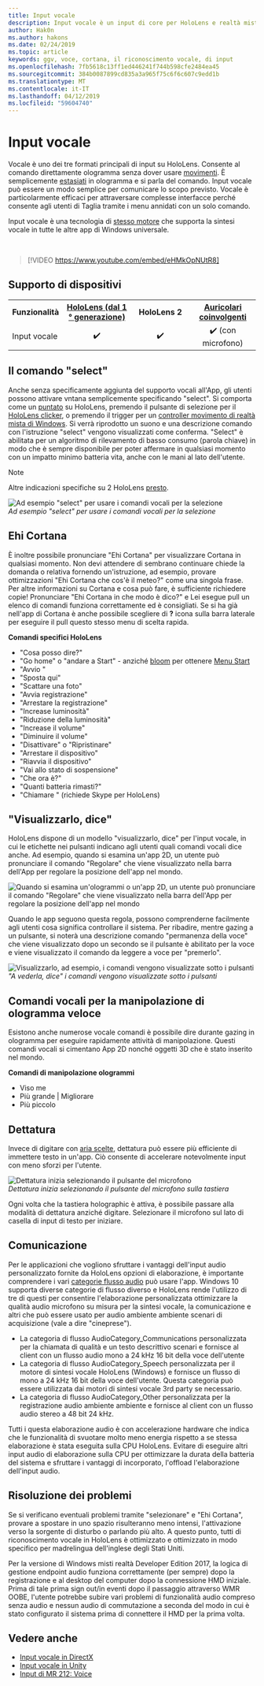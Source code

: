 ```yaml
---
title: Input vocale
description: Input vocale è un input di core per HoloLens e realtà mista di Windows auricolari coinvolgente e concreto. Vocale è utilizzabile per i comandi, dettatura, Cortana e altro ancora.
author: Hak0n
ms.author: hakons
ms.date: 02/24/2019
ms.topic: article
keywords: ggv, voce, cortana, il riconoscimento vocale, di input
ms.openlocfilehash: 7fb5618c13ff1ed446241f744b598cfe2484ea45
ms.sourcegitcommit: 384b0087899cd835a3a965f75c6f6c607c9edd1b
ms.translationtype: MT
ms.contentlocale: it-IT
ms.lasthandoff: 04/12/2019
ms.locfileid: "59604740"
---
```

# <a name="voice-input"></a>Input vocale

Vocale è uno dei tre formati principali di input su HoloLens. Consente al comando direttamente ologramma senza dover usare [movimenti](gestures.md). È semplicemente [estasiati](gaze.md) in ologramma e si parla del comando. Input vocale può essere un modo semplice per comunicare lo scopo previsto. Vocale è particolarmente efficaci per attraversare complesse interfacce perché consente agli utenti di Taglia tramite i menu annidati con un solo comando.

Input vocale è una tecnologia di [stesso motore](https://msdn.microsoft.com/library/windows/apps/mt185615.aspx) che supporta la sintesi vocale in tutte le altre app di Windows universale.

<br>

>[!VIDEO https://www.youtube.com/embed/eHMkOpNUtR8]

## <a name="device-support"></a>Supporto di dispositivi

<table>
<tr>
<th>Funzionalità</th><th style="width:150px"> <a href="hololens-hardware-details.md">HoloLens (dal 1 ° generazione)</a></th><th style="width:150px">HoloLens 2</th><th style="width:150px"><a href="immersive-headset-hardware-details.md">Auricolari coinvolgenti</a></th>
</tr><tr>
<td> Input vocale</td><td style="text-align: center;"> ✔️</td><td style="text-align: center;"> ✔️</td><td style="text-align: center;"> ✔️ (con microfono)</td>
</tr>
</table>

## <a name="the-select-command"></a>Il comando "select"

Anche senza specificamente aggiunta del supporto vocali all'App, gli utenti possono attivare vntana semplicemente specificando "select". Si comporta come un [puntato](gestures.md#air-tap) su HoloLens, premendo il pulsante di selezione per il [HoloLens clicker](hardware-accessories.md#hololens-clicker), o premendo il trigger per un [controller movimento di realtà mista di Windows](motion-controllers.md). Si verrà riprodotto un suono e una descrizione comando con l'istruzione "select" vengono visualizzati come conferma. "Select" è abilitata per un algoritmo di rilevamento di basso consumo (parola chiave) in modo che è sempre disponibile per poter affermare in qualsiasi momento con un impatto minimo batteria vita, anche con le mani al lato dell'utente.

> [!NOTE]
> Altre indicazioni specifiche su 2 HoloLens [presto](index.md#news-and-notes).

![Ad esempio "select" per usare i comandi vocali per la selezione](images/kma-voice-select-00170-800px.png)<br>
*Ad esempio "select" per usare i comandi vocali per la selezione*

## <a name="hey-cortana"></a>Ehi Cortana

È inoltre possibile pronunciare "Ehi Cortana" per visualizzare Cortana in qualsiasi momento. Non devi attendere di sembrano continuare chiede la domanda o relativa fornendo un'istruzione, ad esempio, provare ottimizzazioni "Ehi Cortana che cos'è il meteo?" come una singola frase. Per altre informazioni su Cortana e cosa può fare, è sufficiente richiedere copie! Pronunciare "Ehi Cortana in che modo è dico?" e Lei esegue pull un elenco di comandi funziona correttamente ed è consigliati. Se si ha già nell'app di Cortana è anche possibile scegliere di **?** icona sulla barra laterale per eseguire il pull questo stesso menu di scelta rapida.

**Comandi specifici HoloLens**
* "Cosa posso dire?"
* "Go home" o "andare a Start" - anziché [bloom](gestures.md#bloom) per ottenere [Menu Start](navigating-the-windows-mixed-reality-home.md#start-menu)
* "Avvio <app>"
* "Sposta <app> qui"
* "Scattare una foto"
* "Avvia registrazione"
* "Arrestare la registrazione"
* "Increase luminosità"
* "Riduzione della luminosità"
* "Increase il volume"
* "Diminuire il volume"
* "Disattivare" o "Ripristinare"
* "Arrestare il dispositivo"
* "Riavvia il dispositivo"
* "Vai allo stato di sospensione"
* "Che ora è?"
* "Quanti batteria rimasti?"
* "Chiamare <contact>" (richiede Skype per HoloLens)

## <a name="see-it-say-it"></a>"Visualizzarlo, dice"

HoloLens dispone di un modello "visualizzarlo, dice" per l'input vocale, in cui le etichette nei pulsanti indicano agli utenti quali comandi vocali dice anche. Ad esempio, quando si esamina un'app 2D, un utente può pronunciare il comando "Regolare" che viene visualizzato nella barra dell'App per regolare la posizione dell'app nel mondo.

![Quando si esamina un'ologrammi o un'app 2D, un utente può pronunciare il comando "Regolare" che viene visualizzato nella barra dell'App per regolare la posizione dell'app nel mondo](images/microphone-600px.png)

Quando le app seguono questa regola, possono comprenderne facilmente agli utenti cosa significa controllare il sistema. Per ribadire, mentre gazing a un pulsante, si noterà una descrizione comando "permanenza della voce" che viene visualizzato dopo un secondo se il pulsante è abilitato per la voce e viene visualizzato il comando da leggere a voce per "premerlo".

![Visualizzarlo, ad esempio, i comandi vengono visualizzate sotto i pulsanti](images/voice-seeitsayit-600px.png)<br>
*"A vederla, dice" i comandi vengono visualizzate sotto i pulsanti*

## <a name="voice-commands-for-fast-hologram-manipulation"></a>Comandi vocali per la manipolazione di ologramma veloce

Esistono anche numerose vocale comandi è possibile dire durante gazing in ologramma per eseguire rapidamente attività di manipolazione. Questi comandi vocali si cimentano App 2D nonché oggetti 3D che è stato inserito nel mondo.

**Comandi di manipolazione ologrammi**
* Viso me
* Più grande | Migliorare
* Più piccolo

## <a name="dictation"></a>Dettatura

Invece di digitare con [aria scelte](gestures.md#air-tap), dettatura può essere più efficiente di immettere testo in un'app. Ciò consente di accelerare notevolmente input con meno sforzi per l'utente.

![Dettatura inizia selezionando il pulsante del microfono](images/micbuttonfordictation.png)<br>
*Dettatura inizia selezionando il pulsante del microfono sulla tastiera*

Ogni volta che la tastiera holographic è attiva, è possibile passare alla modalità di dettatura anziché digitare. Selezionare il microfono sul lato di casella di input di testo per iniziare.

## <a name="communication"></a>Comunicazione

Per le applicazioni che vogliono sfruttare i vantaggi dell'input audio personalizzato fornite da HoloLens opzioni di elaborazione, è importante comprendere i vari [categorie flusso audio](https://msdn.microsoft.com/library/windows/desktop/hh404178(v=vs.85).aspx) può usare l'app. Windows 10 supporta diverse categorie di flusso diverso e HoloLens rende l'utilizzo di tre di questi per consentire l'elaborazione personalizzata ottimizzare la qualità audio microfono su misura per la sintesi vocale, la comunicazione e altri che può essere usato per audio ambiente ambiente scenari di acquisizione (vale a dire "cineprese").
* La categoria di flusso AudioCategory_Communications personalizzata per la chiamata di qualità e un testo descrittivo scenari e fornisce al client con un flusso audio mono a 24 kHz 16 bit della voce dell'utente
* La categoria di flusso AudioCategory_Speech personalizzata per il motore di sintesi vocale HoloLens (Windows) e fornisce un flusso di mono a 24 kHz 16 bit della voce dell'utente. Questa categoria può essere utilizzata dai motori di sintesi vocale 3rd party se necessario.
* La categoria di flusso AudioCategory_Other personalizzata per la registrazione audio ambiente ambiente e fornisce al client con un flusso audio stereo a 48 bit 24 kHz.

Tutti i questa elaborazione audio è con accelerazione hardware che indica che le funzionalità di svuotare molto meno energia rispetto a se stessa elaborazione è stata eseguita sulla CPU HoloLens. Evitare di eseguire altri input audio di elaborazione sulla CPU per ottimizzare la durata della batteria del sistema e sfruttare i vantaggi di incorporato, l'offload l'elaborazione dell'input audio.

## <a name="troubleshooting"></a>Risoluzione dei problemi

Se si verificano eventuali problemi tramite "selezionare" e "Ehi Cortana", provare a spostare in uno spazio risulteranno meno intensi, l'attivazione verso la sorgente di disturbo o parlando più alto. A questo punto, tutti di riconoscimento vocale in HoloLens è ottimizzato e ottimizzato in modo specifico per madrelingua dell'inglese degli Stati Uniti.

Per la versione di Windows misti realtà Developer Edition 2017, la logica di gestione endpoint audio funziona correttamente (per sempre) dopo la registrazione e al desktop del computer dopo la connessione HMD iniziale. Prima di tale prima sign out/in eventi dopo il passaggio attraverso WMR OOBE, l'utente potrebbe subire vari problemi di funzionalità audio compreso senza audio e nessun audio di commutazione a seconda del modo in cui è stato configurato il sistema prima di connettere il HMD per la prima volta.

## <a name="see-also"></a>Vedere anche
* [Input vocale in DirectX](voice-input-in-directx.md)
* [Input vocale in Unity](voice-input-in-unity.md)
* [Input di MR 212: Voice](holograms-212.md)
